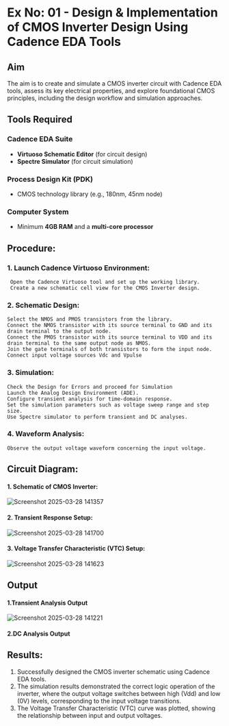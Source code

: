 # Ex No: 01 - Design & Implementation of CMOS Inverter Design Using Cadence EDA Tools

## Aim
The aim is to create and simulate a CMOS inverter circuit with Cadence EDA tools, assess its key electrical properties, and explore foundational CMOS principles, including the design workflow and simulation approaches.

## Tools Required

### Cadence EDA Suite
- **Virtuoso Schematic Editor** (for circuit design)  
- **Spectre Simulator** (for circuit simulation)  

### Process Design Kit (PDK)
- CMOS technology library (e.g., 180nm, 45nm node)  

### Computer System
- Minimum **4GB RAM** and a **multi-core processor**

## Procedure:
### 1. Launch Cadence Virtuoso Environment:
     Open the Cadence Virtuoso tool and set up the working library.
     Create a new schematic cell view for the CMOS Inverter design.
### 2. Schematic Design:
    Select the NMOS and PMOS transistors from the library.
    Connect the NMOS transistor with its source terminal to GND and its drain terminal to the output node.
    Connect the PMOS transistor with its source terminal to VDD and its drain terminal to the same output node as NMOS.
    Join the gate terminals of both transistors to form the input node.
    Connect input voltage sources Vdc and Vpulse
### 3. Simulation:
    Check the Design for Errors and proceed for Simulation
    Launch the Analog Design Environment (ADE).
    Configure transient analysis for time-domain response.
    Set the simulation parameters such as voltage sweep range and step size.
    Use Spectre simulator to perform transient and DC analyses.
### 4. Waveform Analysis:
    Observe the output voltage waveform concerning the input voltage.

## Circuit Diagram:
#### 1. Schematic of CMOS Inverter:

![Screenshot 2025-03-28 141357](https://github.com/user-attachments/assets/d45cc31b-ff8e-4c35-b1e9-7272071ab5c3)

#### 2. Transient Response Setup:
![Screenshot 2025-03-28 141700](https://github.com/user-attachments/assets/f2a268d9-f01e-44e7-bc66-f9de290256fc)

#### 3. Voltage Transfer Characteristic (VTC)  Setup:

  ![Screenshot 2025-03-28 141623](https://github.com/user-attachments/assets/2e2b9221-b908-459b-89d8-201636228a69)


## Output
#### 1.Transient Analysis Output
![Screenshot 2025-03-28 141221](https://github.com/user-attachments/assets/b8a465fc-f533-4ec9-892f-fa00c223481d)

#### 2.DC Analysis Output


## Results:

1.	Successfully designed the CMOS inverter schematic using Cadence EDA tools.
2.	The simulation results demonstrated the correct logic operation of the inverter, where the output voltage switches between high (Vdd) and low (0V) levels, corresponding to the input voltage transitions.
3.	The Voltage Transfer Characteristic (VTC) curve was plotted, showing the relationship between input and output voltages.










